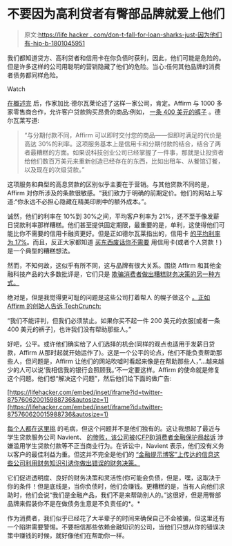# 不要因为高利贷者有臀部品牌就爱上他们

> 原文:[https://life hacker . com/don-t-fall-for-loan-sharks-just-因为他们有-hip-b-1801045951](https://lifehacker.com/don-t-fall-for-loan-sharks-just-because-they-have-hip-b-1801045951)

我们都知道贷方、高利贷者和信用卡在你负债时获利，因此，他们可能是危险的。但是许多这样的公司用聪明的营销隐藏了他们的危险。当心:任何其他品牌的消费者债务都同样危险。

Watch

[在概述完](https://theoutline.com/post/2160/affirm-subprime-loans-predatory-lending) 后，作家加比·德尔瓦莱论述了这样一家公司，肯定。Affirm 与 1000 多家零售商合作，允许客户贷款购买昂贵的商品:例如， [一条 400 美元的裤子](https://twitter.com/susie_c/status/875760620015988736/photo/1?ref_src=twsrc%5Etfw&ref_url=https%3A%2F%2Ftechcrunch.com%2F2017%2F07%2F20%2Faffirm-now-has-1000-retail-partners%2F) 。德尔瓦莱写道:

> “与分期付款不同，Affirm 可以即时交付您的商品——但即时满足的代价是高达 30%的利率。这项服务基本上是信用卡和分期付款的结合，结合了两者最糟糕的方面。如果说科技创业公司已经掌握了一件事，那就是让投资者给他们数百万美元来重新创造已经存在的东西，比如出租车、从餐馆订餐，以及现在的次级贷款。”

这项服务和典型的高息贷款的区别似乎主要在于营销。与其他贷款不同的是，Affirm 对你所涉及的条款很敏感。“我们致力于明确的前期定价。他们的网站上写道:“你永远不必担心隐藏在精美印刷中的额外成本。”。

诚然，他们的利率在 10%到 30%之间，平均客户利率为 21%，还不至于像发薪日贷款利率那样糟糕。他们甚至提供固定期限，最重要的是，单利，这使得他们可能比你不需要的信用卡融资更好。但是正如德尔瓦莱指出的，信用卡 [的平均利率为 17%](http://www.bankrate.com/finance/credit-cards/current-interest-rates.aspx)。而且，反正大家都知道 [买东西废话你不需要](https://lifehacker.com/how-to-program-your-mind-to-stop-buying-crap-you-don-t-1690268064) 用信用卡(或者个人贷款！)是一个典型的糟糕想法。

然而，不知何故，这似乎有所不同，这与品牌有很大关系。围绕 Affirm 和其他金融科技产品的大多数批评是，它们只是 [欺骗消费者做出糟糕财务决策的另一种方式。](https://venturebeat.com/2015/05/08/lending-startup-affirm-may-be-popular-but-its-loans-are-a-problem/)

绝对是，但是我觉得更可耻的问题是这些公司打着帮人 的幌子做这个 [。正如](http://twocents.lifehacker.com/dont-take-money-advice-from-companies-that-profit-when-1794513890) [Affirm 的创始人告诉 TechCrunch:](https://techcrunch.com/2017/07/20/affirm-now-has-1000-retail-partners/)

“我们不能评判，但我们必须禁止。如果你买不起一件 200 美元的衣服[或者一条 400 美元的裤子]，也许我们没有帮助那些人。”

好吧，公平。或许他们确实给了人们选择的机会(同样的观点也适用于发薪日贷款，Affirm 从那时起就开始运作了)。这是一个公平的论点，他们不能负责帮助那些人，但问题是，Affirm 让他们的网站吹嘘时看起来像是在帮助那些人，”...越来越少的人可以说‘我相信我的银行会照顾我。’不一定要这样。Affirm 的使命就是修复这个问题。他们想“解决这个问题”，然后他们给下面的做广告:

 [https://lifehacker.com/embed/inset/iframe?id=twitter-875760620015988736&autosize=1](https://lifehacker.com/embed/inset/iframe?id=twitter-875760620015988736&autosize=1) 

[每个人都在这里挑](http://www.marketwatch.com/story/millennials-are-financing-everything-from-bed-sheets-to-concert-tickets-2017-08-14) 的毛病，但这个问题并不是他们独有的。这让我想起了最近与学生贷款服务公司 Navient、 [的惨败，该公司被(CFPB)消费者金融保护局起诉](http://twocents.lifehacker.com/what-to-do-about-the-worsening-student-loan-debt-situat-1794054841) 涉嫌滥用学生贷款付款等不正当商业行为。在诉讼中，Navient 表示，他们没有义务以客户的最佳利益为重。但这并不完全是他们的 [“金融提示博客”上传达的信息这些公司利用财务知识引诱你做出错误的财务决策。](https://www.navient.com/loan-customers/money-and-finances/financial-tips-blog/)

它们促进透明度、良好的财务决策和灵活性(你可能会负债，但是，嘿，这取决于你的条件！但是底线是，当你负债时，他们会赚钱。更糟糕的是，当有人向他们求助时，他们会说“我们是金融产品，我们不是来帮助别人的。”这很好，但是用臀部品牌来假装你不是在做债务生意是不负责任的*。*

作为消费者，我们似乎已经花了大半辈子的时间来确保自己不会被骗，但这里还有一个陷阱需要警惕。不要相信那些依赖金融知识的公司，当他们只想从你的错误决策中赚钱的时候，就好像他们在帮助你一样。